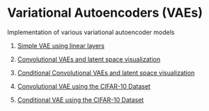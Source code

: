 # Variational Autoencoders (VAEs)

Implementation of various variational autoencoder models 

1) [Simple VAE using linear layers](simple_vae/)
   
2) [Convolutional VAEs and latent space visualization](VAEs_Conv/)

3) [Conditional Convolutional VAEs and latent space visualization](Conditional_VAEs/)

4) [Convolutional VAE using the CIFAR-10 Dataset](VAEs_Conv/VAE_CIFAR-10/)

5) [Conditional VAE using the CIFAR-10 Dataset](Conditional_VAEs/Conditional_VAE_CIFAR-10/)
